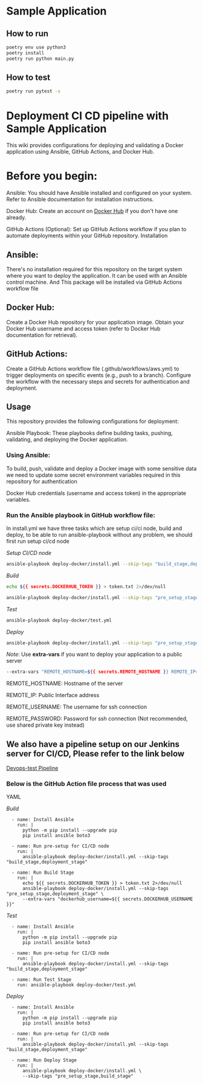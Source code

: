 # Sample Application

## How to run

```bash
poetry env use python3
poetry install
poetry run python main.py
```

## How to test

```bash
poetry run pytest -s
```

# Deployment CI CD pipeline with Sample Application

This wiki provides configurations for deploying and validating a Docker application using Ansible, GitHub Actions, and Docker Hub.

# Before you begin:

Ansible: You should have Ansible installed and configured on your system. Refer to Ansible documentation for installation instructions.

Docker Hub: Create an account on [Docker Hub](https://www.google.com/url?sa=E&source=gmail&q=https://hub.docker.com/) if you don't have one already.

GitHub Actions (Optional): Set up GitHub Actions workflow if you plan to automate deployments within your GitHub repository.
Installation

## Ansible:
There's no installation required for this repository on the target system where you want to deploy the application. It can be used with an Ansible control machine. And This package will be installed via GitHub Actions workflow file

## Docker Hub:
Create a Docker Hub repository for your application image.
Obtain your Docker Hub username and access token (refer to Docker Hub documentation for retrieval).

## GitHub Actions:
Create a GitHub Actions workflow file (.github/workflows/aws.yml) to trigger deployments on specific events (e.g., push to a branch).
Configure the workflow with the necessary steps and secrets for authentication and deployment.

## Usage
This repository provides the following configurations for deployment:

Ansible Playbook: These playbooks define building tasks, pushing, validating, and deploying the Docker application.

### Using Ansible:
To build, push, validate and deploy a Docker image with some sensitive data we need to update some secret environment variables required in this repository for authentication

Docker Hub credentials (username and access token) in the appropriate variables.

### Run the Ansible playbook in GitHub workflow file: 

In install.yml we have three tasks which are setup ci/ci node, build and deploy, to be able to run ansible-playbook without any problem, we should first run setup ci/cd node

_Setup CI/CD node_

```bash
ansible-playbook deploy-docker/install.yml --skip-tags "build_stage,deployment_stage"
```

_Build_

```bash
echo ${{ secrets.DOCKERHUB_TOKEN }} > token.txt 2>/dev/null
```

```bash
ansible-playbook deploy-docker/install.yml --skip-tags "pre_setup_stage,deployment_stage" --extra-vars "dockerhub_username=${{ secrets.DOCKERHUB_USERNAME }}"
```

_Test_

```bash
ansible-playbook deploy-docker/test.yml
```

_Deploy_

```bash
ansible-playbook deploy-docker/install.yml --skip-tags "pre_setup_stage,build_stage"
```

_Note_: Use **extra-vars** if you want to deploy your application to a public server

```bash
--extra-vars "REMOTE_HOSTNAME=${{ secrets.REMOTE_HOSTNAME }} REMOTE_IP=${{ secrets.REMOTE_HOSTNAME }}  REMOTE_USERNAME=${{ secrets.REMOTE_USERNAME }} REMOTE_SSH_PORT=22 REMOTE_PASSWORD=${{ secrets.REMOTE_PASSWORD }}"
```

REMOTE_HOSTNAME: Hostname of the server

REMOTE_IP: Public Interface address

REMOTE_USERNAME: The username for ssh connection

REMOTE_PASSWORD: Password for ssh connection (Not recommended, use shared private key instead)

## We also have a pipeline setup on our Jenkins server for CI/CD, Please refer to the link below

[Devops-test Pipeline](https://phongnghia.io.vn/job/devops-test-pipeline)

### Below is the GitHub Action file process that was used

YAML

_Build_

      - name: Install Ansible
        run: |
          python -m pip install --upgrade pip
          pip install ansible boto3

      - name: Run pre-setup for CI/CD node
        run: |
          ansible-playbook deploy-docker/install.yml --skip-tags "build_stage,deployment_stage"

      - name: Run Build Stage
        run: |
          echo ${{ secrets.DOCKERHUB_TOKEN }} > token.txt 2>/dev/null
          ansible-playbook deploy-docker/install.yml --skip-tags "pre_setup_stage,deployment_stage" \
          --extra-vars "dockerhub_username=${{ secrets.DOCKERHUB_USERNAME }}"
_Test_

      - name: Install Ansible
        run: |
          python -m pip install --upgrade pip
          pip install ansible boto3

      - name: Run pre-setup for CI/CD node
        run: |
          ansible-playbook deploy-docker/install.yml --skip-tags "build_stage,deployment_stage"

      - name: Run Test Stage
        run: ansible-playbook deploy-docker/test.yml
 
_Deploy_

      - name: Install Ansible
        run: |
          python -m pip install --upgrade pip
          pip install ansible boto3

      - name: Run pre-setup for CI/CD node
        run: |
          ansible-playbook deploy-docker/install.yml --skip-tags "build_stage,deployment_stage"

      - name: Run Deploy Stage
        run: |
          ansible-playbook deploy-docker/install.yml \
          --skip-tags "pre_setup_stage,build_stage"
